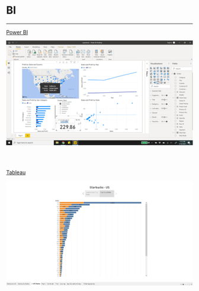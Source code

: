 # BI

---

[Power BI](https://github.com/ankur715/BI/tree/master/powerBI)
<p><img src="https://github.com/ankur715/BI/blob/master/powerBI/superstore/profits.png"></p>

<br/><br/>



[Tableau](https://github.com/ankur715/BI/tree/master/tableau)

<p><img src="https://github.com/ankur715/BI/blob/master/tableau/starbucks/states/states2.JPG"></p>
